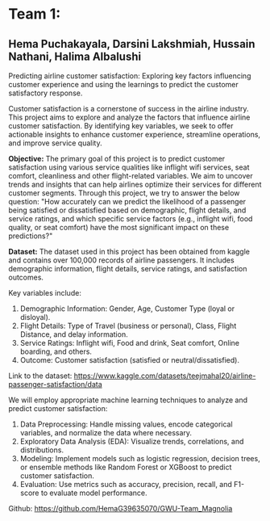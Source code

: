 # Team 1: 
## Hema Puchakayala, Darsini Lakshmiah, Hussain Nathani, Halima Albalushi

Predicting airline customer satisfaction: Exploring key factors influencing customer experience and using the learnings to predict the customer satisfactory response. 

Customer satisfaction is a cornerstone of success in the airline industry. This project aims to explore and analyze the factors that influence airline customer satisfaction. By identifying key variables, we seek to offer actionable insights to enhance customer experience, streamline operations, and improve service quality.

**Objective:** The primary goal of this project is to predict customer satisfaction using various service qualities like inflight wifi services, seat comfort, cleanliness and other flight-related variables. We aim to uncover trends and insights that can help airlines optimize their services for different customer segments. Through this project, we try to answer the below question:
"How accurately can we predict the likelihood of a passenger being satisfied or dissatisfied based on demographic, flight details, and service ratings, and which specific service factors (e.g., inflight wifi, food quality, or seat comfort) have the most significant impact on these predictions?"

**Dataset:** The dataset used in this project has been obtained from kaggle and contains over 100,000 records of airline passengers. It includes demographic information, flight details, service ratings, and satisfaction outcomes.

Key variables include:

1. Demographic Information: Gender, Age, Customer Type (loyal or disloyal).
2. Flight Details: Type of Travel (business or personal), Class, Flight Distance, and delay information.
3. Service Ratings: Inflight wifi, Food and drink, Seat comfort, Online boarding, and others.
4. Outcome: Customer satisfaction (satisfied or neutral/dissatisfied).

Link to the dataset: https://www.kaggle.com/datasets/teejmahal20/airline-passenger-satisfaction/data

We will employ appropriate machine learning techniques to analyze and predict customer satisfaction:

1. Data Preprocessing: Handle missing values, encode categorical variables, and normalize the data where necessary.
2. Exploratory Data Analysis (EDA): Visualize trends, correlations, and distributions.
3. Modeling: Implement models such as logistic regression, decision trees, or ensemble methods like Random Forest or XGBoost to predict customer satisfaction.
4. Evaluation: Use metrics such as accuracy, precision, recall, and F1-score to evaluate model performance.

Github: https://github.com/HemaG39635070/GWU-Team_Magnolia



